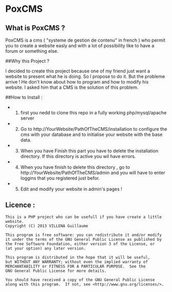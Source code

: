 PoxCMS
======

## What is PoxCMS ?

PoxCMS is a cms ( "systeme de gestion de contenu" in french ) who permit you to create a website easly and with
a lot of possibility like to have a forum or something else.

##Why this Project  ?

I decided to create this project because one of my friend just want a website to present what he is doing. So I propose
to do it. But the probleme arrive ! He don't know about how to program and how to modify his website. I asked him that a CMS
is the solution of this problem.

##How to Install :

* 1) first you nedd to clone this repo in a fully working php/mysql/apache server
* 2) Go to http://YourWebsite/PathOfTheCMS/installation to configure the cms with your database and to initialise your 
website with the base data.
* 3) When you have Finish this part you have to delete the installation directory. If this directory is active you wil have
errors.
* 4) When you have finish to delete this directory , go to http://YourWebsite/PathOfTheCMS/admin and you will have to enter
loggins that you registered just befor.
* 5) Edit and modify your website in admin's pages !


## Licence :

    This is a PHP project who can be usefull if you have create a little 
    website. 
    Copyright (C) 2013 VILLENA Guillaume

    This program is free software: you can redistribute it and/or modify
    it under the terms of the GNU General Public License as published by
    the Free Software Foundation, either version 3 of the License, or
    (at your option) any later version.
  
    This program is distributed in the hope that it will be useful,
    but WITHOUT ANY WARRANTY; without even the implied warranty of  
    MERCHANTABILITY or FITNESS FOR A PARTICULAR PURPOSE.  See the
    GNU General Public License for more details.

    You should have received a copy of the GNU General Public License
    along with this program.  If not, see <http://www.gnu.org/licenses/>.
